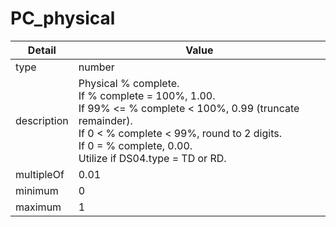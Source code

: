 # PC_physical
| Detail | Value |
| ------ | ----- |
| type | number |
| description | Physical % complete.<br/> If % complete = 100%, 1.00.<br/> If 99% <= % complete < 100%, 0.99 (truncate remainder).<br/> If 0 < % complete < 99%, round to 2 digits.<br/> If 0 = % complete, 0.00.<br/> Utilize if DS04.type = TD or RD. |
| multipleOf | 0.01 |
| minimum | 0 |
| maximum | 1 |
